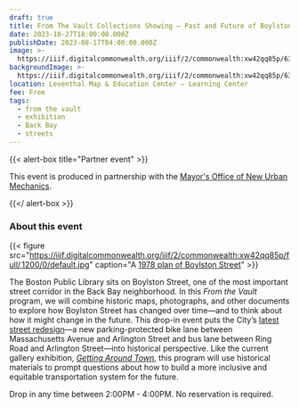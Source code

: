 ```yaml
---
draft: true
title: From The Vault Collections Showing — Past and Future of Boylston Street
date: 2023-10-27T18:00:00.000Z
publishDate: 2023-08-17T04:00:00.000Z
image: >-
  https://iiif.digitalcommonwealth.org/iiif/2/commonwealth:xw42qq85p/6396,1939,4516,1691/,1200/0/default.jpg
backgroundImage: >-
  https://iiif.digitalcommonwealth.org/iiif/2/commonwealth:xw42qq85p/6396,1939,4516,1691/,1200/0/default.jpg
location: Leventhal Map & Education Center – Learning Center
fee: Free
tags:
  - from the vault
  - exhibition
  - Back Bay
  - streets
---
```


{{< alert-box title="Partner event" >}}

This event is produced in partnership with the [Mayor's Office of New Urban Mechanics](https://www.boston.gov/departments/new-urban-mechanics).

{{</ alert-box >}}

### About this event

{{< figure src="https://iiif.digitalcommonwealth.org/iiif/2/commonwealth:xw42qq85p/full/,1200/0/default.jpg" caption="A [1978 plan of Boylston Street](https://collections.leventhalmap.org/search/commonwealth:t722kt141)" >}}

The Boston Public Library sits on Boylston Street, one of the most important street corridor in the Back Bay neighborhood. In this _From the Vault_ program, we will combine historic maps, photographs, and other documents to explore how Boylston Street has changed over time—and to think about how it might change in the future. This drop-in event puts the City’s [latest street redesign](https://www.boston.gov/departments/transportation/boylston-street-bike-lanes-back-bay)—a new parking-protected bike lane between Massachusetts Avenue and Arlington Street and bus lane between Ring Road and Arlington Street—into historical perspective. Like the current gallery exhibition, [_Getting Around Town_](https://www.leventhalmap.org/digital-exhibitions/getting-around-town/), this program will use historical materials to prompt questions about how to build a more inclusive and equitable transportation system for the future.

Drop in any time between 2:00PM - 4:00PM. No reservation is required.

